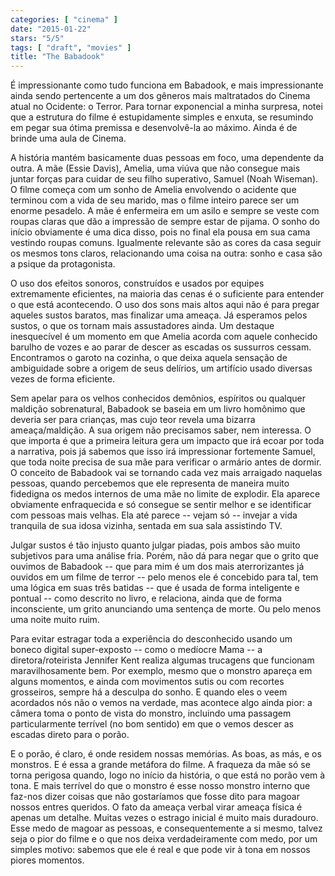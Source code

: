 ```yaml
---
categories: [ "cinema" ]
date: "2015-01-22"
stars: "5/5"
tags: [ "draft", "movies" ]
title: "The Babadook"
---
```

É impressionante como tudo funciona em Babadook, e mais impressionante
ainda sendo pertencente a um dos gêneros mais maltratados do Cinema
atual no Ocidente: o Terror. Para tornar exponencial a minha surpresa,
notei que a estrutura do filme é estupidamente simples e enxuta, se
resumindo em pegar sua ótima premissa e desenvolvê-la ao máximo. Ainda
é de brinde uma aula de Cinema.

A história mantém basicamente duas pessoas em foco, uma dependente
da outra. A mãe (Essie Davis), Amelia, uma viúva que não consegue
mais juntar forças para cuidar de seu filho superativo, Samuel (Noah
Wiseman). O filme começa com um sonho de Amelia envolvendo o acidente
que terminou com a vida de seu marido, mas o filme inteiro parece ser
um enorme pesadelo. A mãe é enfermeira em um asilo e sempre se veste
com roupas claras que dão a impressão de sempre estar de pijama. O
sonho do início obviamente é uma dica disso, pois no final ela pousa
em sua cama vestindo roupas comuns. Igualmente relevante são as cores
da casa seguir os mesmos tons claros, relacionando uma coisa na outra:
sonho e casa são a psique da protagonista.

O uso dos efeitos sonoros, construídos e usados por equipes extremamente
eficientes, na maioria das cenas é o suficiente para entender o que está
acontecendo. O uso dos sons mais altos aqui não é para pregar aqueles
sustos baratos, mas finalizar uma ameaça. Já esperamos pelos sustos,
o que os tornam mais assustadores ainda. Um destaque inesquecível é
um momento em que Amelia acorda com aquele conhecido barulho de vozes e
ao parar de descer as escadas os sussurros cessam. Encontramos o garoto
na cozinha, o que deixa aquela sensação de ambiguidade sobre a origem
de seus delírios, um artifício usado diversas vezes de forma eficiente.

Sem apelar para os velhos conhecidos demônios, espíritos ou qualquer
maldição sobrenatural, Babadook se baseia em um livro homônimo
que deveria ser para crianças, mas cujo teor revela uma bizarra
ameaça/maldição. A sua origem não precisamos saber, nem interessa. O
que importa é que a primeira leitura gera um impacto que irá ecoar por
toda a narrativa, pois já sabemos que isso irá impressionar fortemente
Samuel, que toda noite precisa de sua mãe para verificar o armário antes
de dormir. O conceito de Babadook vai se tornando cada vez mais arraigado
naquelas pessoas, quando percebemos que ele representa de maneira muito
fidedigna os medos internos de uma mãe no limite de explodir. Ela aparece
obviamente enfraquecida e só consegue se sentir melhor e se identificar
com pessoas mais velhas. Ela até parece -- vejam só -- invejar a vida
tranquila de sua idosa vizinha, sentada em sua sala assistindo TV.

Julgar sustos é tão injusto quanto julgar piadas, pois ambos são
muito subjetivos para uma análise fria. Porém, não dá para negar
que o grito que ouvimos de Babadook -- que para mim é um dos mais
aterrorizantes já ouvidos em um filme de terror -- pelo menos ele é
concebido para tal, tem uma lógica em suas três batidas -- que é usada
de forma inteligente e pontual -- como descrito no livro, e relaciona,
ainda que de forma inconsciente, um grito anunciando uma sentença de
morte. Ou pelo menos uma noite muito ruim.

Para evitar estragar toda a experiência do desconhecido usando um boneco
digital super-exposto -- como o medíocre Mama -- a diretora/roteirista
Jennifer Kent realiza algumas trucagens que funcionam maravilhosamente
bem. Por exemplo, mesmo que o monstro apareça em alguns momentos,
e ainda com movimentos sutis ou com recortes grosseiros, sempre há a
desculpa do sonho. E quando eles o veem acordados nós não o vemos na
verdade, mas acontece algo ainda pior: a câmera toma o ponto de vista
do monstro, incluindo uma passagem particularmente terrível (no bom
sentido) em que o vemos descer as escadas direto para o porão.

E o porão, é claro, é onde residem nossas memórias. As boas, as más,
e os monstros. E é essa a grande metáfora do filme. A fraqueza da mãe
só se torna perigosa quando, logo no início da história, o que está
no porão vem à tona. E mais terrível do que o monstro é esse nosso
monstro interno que faz-nos dizer coisas que não gostaríamos que fosse
dito para magoar nossos entres queridos. O fato da ameaça verbal virar
ameaça física é apenas um detalhe. Muitas vezes o estrago inicial é
muito mais duradouro. Esse medo de magoar as pessoas, e consequentemente
a si mesmo, talvez seja o pior do filme e o que nos deixa verdadeiramente
com medo, por um simples motivo: sabemos que ele é real e que pode vir
à tona em nossos piores momentos.
